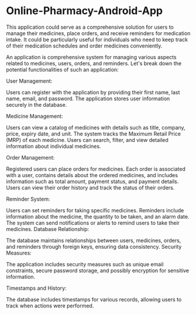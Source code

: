 # Online-Pharmacy-Android-App
This application could serve as a comprehensive solution for users to manage their medicines, place orders, and receive reminders for medication intake. It could be particularly useful for individuals who need to keep track of their medication schedules and order medicines conveniently. 

An application is comprehensive system for managing various aspects related to medicines, users, orders, and reminders. Let's break down the potential functionalities of such an application:

User Management:

Users can register with the application by providing their first name, last name, email, and password.
The application stores user information securely in the database.

Medicine Management:

Users can view a catalog of medicines with details such as title, company, price, expiry date, and unit.
The system tracks the Maximum Retail Price (MRP) of each medicine.
Users can search, filter, and view detailed information about individual medicines.

Order Management:

Registered users can place orders for medicines.
Each order is associated with a user, contains details about the ordered medicines, and includes information such as total amount, payment status, and payment details.
Users can view their order history and track the status of their orders.

Reminder System:

Users can set reminders for taking specific medicines.
Reminders include information about the medicine, the quantity to be taken, and an alarm date.
The system can send notifications or alerts to remind users to take their medicines.
Database Relationship:

The database maintains relationships between users, medicines, orders, and reminders through foreign keys, ensuring data consistency.
Security Measures:

The application includes security measures such as unique email constraints, secure password storage, and possibly encryption for sensitive information.

Timestamps and History:

The database includes timestamps for various records, allowing users to track when actions were performed.
